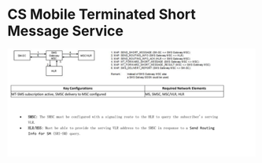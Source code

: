 # CS Mobile Terminated Short Message Service

![CS Mobile Terminated Short Message Service](images/CS%20Mobile%20Terminated%20Short%20Message%20Service.png)